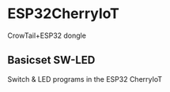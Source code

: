 # ESP32CherryIoT

CrowTail+ESP32 dongle


## Basicset SW-LED

Switch & LED programs in the ESP32 CherryIoT
